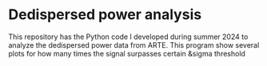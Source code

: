 # Dedispersed power analysis
This repository has the Python code I developed during summer 2024 to analyze the dedispersed power data from ARTE. This program show several plots for how many times the signal surpasses certain &sigma threshold
